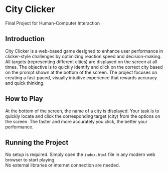 # City Clicker  
Final Project for Human-Computer Interaction

## Introduction  
City Clicker is a web-based game designed to enhance user performance in clicker-style challenges by optimizing reaction speed and decision-making. All targets (representing different cities) are displayed on the screen at all times. The objective is to quickly identify and click on the correct city based on the prompt shown at the bottom of the screen. The project focuses on creating a fast-paced, visually intuitive experience that rewards accuracy and quick thinking.

## How to Play  
At the bottom of the screen, the name of a city is displayed. Your task is to quickly locate and click the corresponding target (city) from the options on the screen. The faster and more accurately you click, the better your performance.

## Running the Project  
No setup is required. Simply open the `index.html` file in any modern web browser to start playing.  
No external libraries or internet connection are needed.
